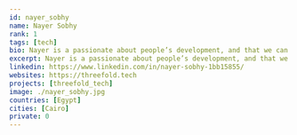 ```yaml
---
id: nayer_sobhy
name: Nayer Sobhy
rank: 1
tags: [tech]
bio: Nayer is a passionate about people’s development, and that we can be the change we want to see. After his B.Sc. in Business Management from Cairo University in Egypt, he got a postgraduate degree in Human resources management from The American University in Cairo, Egypt. Currently he is part of Threefold's family, managing cairo's office since June 2014. Project Coordinator fell in love with Threefold ThreeFold is about believing in people, empowering people and most importantly helping the planet by going green.
excerpt: Nayer is a passionate about people’s development, and that we can be the change we want to see.
linkedin: https://www.linkedin.com/in/nayer-sobhy-1bb15855/
websites: https://threefold.tech
projects: [threefold_tech]
image: ./nayer_sobhy.jpg
countries: [Egypt]
cities: [Cairo]
private: 0
---
```

